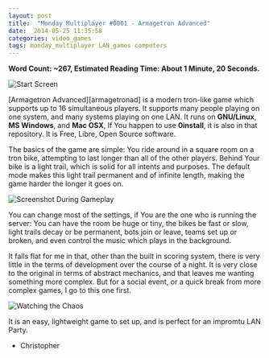 ```yaml
---
layout: post
title:  "Monday Multiplayer #0001 - Armagetron Advanced"
date:  2014-05-25 11:35:58
categories: video_games
tags: monday_multiplayer LAN_games computers  
---
```

__Word Count: ~267, Estimated Reading Time: About 1 Minute, 20 Seconds.__

![Start Screen](http://i.imgur.com/oPNXpRn.png
'Armagetron Advanced starts up and allows You to set
up a game in less than a minute. Very fast and easy
to learn.')

[Armagetron Advanced][armagetronad] is a modern tron-like game which
supports up to 16 simultaneous players. It supports many people
playing on one system, and many systems playing on one LAN. It runs on
__GNU/Linux__, __MS Windows__, and __Mac OSX__, If You happen to use
__0install__, it is also in that repository. It is Free, Libre, Open
Source software.

The basics of the game are simple: You ride around in a square room on
a tron bike, attempting to last longer than all of the other
players. Behind Your bike is a light trail, which is solid for all
intents and purposes. The default mode makes this light trail
permanent and of infinite length, making the game harder the longer it
goes on.

![Screenshot During Gameplay](http://i.imgur.com/r4q8IxL.png
'During gameplay, the camera will follow You
smartly. There are only three movement controls:
left, right, and brake. There is a chat function,
but it is only really useful after You have
already died.')

You can change most of the settings, if You are the one who is running
the server: You can have the room be huge or tiny, the bikes be fast
or slow, light trails decay or be permanent, bots join or leave, teams
set up or broken, and even control the music which plays in the
background.

It falls flat for me in that, other than the built in scoring system,
there is very little in the terms of development over the course of a
night. It is very close to the original in terms of abstract
mechanics, and that leaves me wanting something more complex. But for
a social event, or a quick break from more complex games, I go to this
one first.

![Watching the Chaos](http://i.imgur.com/hoMyvTv.png
'With a large amount of players or bots, the
game can get quite hectic. The basic game is 10
rounds, and rarely takes more than 10 minutes,
especially with a decent number of people. Try
this game out today!')

It is an easy, lightweight game to set up, and is perfect for an
impromtu LAN Party.

- Christopher
